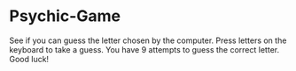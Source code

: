 # Psychic-Game
See if you can guess the letter chosen by the computer.
Press letters on the keyboard to take a guess. 
You have 9 attempts to guess the correct letter. 
Good luck!
